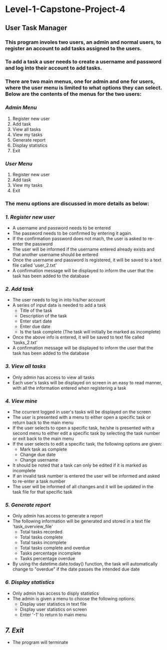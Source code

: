 # Level-1-Capstone-Project-4
## User Task Manager
### This program involes two users, an admin and normal users, to register an account to add tasks assigned to the users.
### To add a task a user needs to create a username and password and log into their account to add tasks.
### There are two main menus, one for admin and one for users, where the user menu is limited to what options they can select. Below are the contents of the menus for the two users:
### *Admin Menu*
1. Register new user
2. Add task
3. View all tasks
4. View my tasks
5. Generate report
6. Display statistics
7. Exit
### *User Menu*
1. Register new user
2. Add task
3. View my tasks
4. Exit
### The menu options are discussed in more details as below:
### *1. Register new user*
* A username and password needs to be entered
* The password needs to be confirmed by entering it again.
* If the confirmation password does not mach, the user is asked to re-enter the password
* The user will be informed if the username entered already exists and that another username should be entered
* Once the username and password is registered, it will be saved to a text file called 'user_2.txt'
* A confirmation message will be displayed to inform the user that the task has been added to the database
### *2. Add task*
* The user needs to log in into his/her account
* A series of input data is needed to add a task
  - Title of the task
  - Description of the task
  - Enter start date
  - Enter due date
  - Is the task complete (The task will initially be marked as incomplete)
* Once the above info is entered, it will be saved to text file called 'tasks_2.txt'
* A confirmation message will be displayed to inform the user that the task has been added to the database
### *3. View all tasks*
* Only admin has access to view all tasks
* Each user's tasks will be displayed on screen in an easy to read manner, with all the information entered when registering a task
### *4. View mine*
* The ccurrent logged in user's tasks will be displayed on the screen
* The user is presented with a menu to either open a specific task or return back to the main menu
* If the user selects to open a specific task, he/she is presented with a second menu to either edit a specific task by selecting the task number or exit back to the main menu
* If the user selects to edit a specific task, the following options are given:
  - Mark task as complete
  - Change due date
  - Change username
* It should be noted that a task can only be edited if it is marked as incomplete
* If an invalid task number is entered the user will be informed and asked to re-enter a task number
* The user will be informed of all changes and it will be updated in the task file for that specific task
### *5. Generate report*
* Only admin has access to generate a report
* The following information will be generated and stored in a text file 'task_overview_file'
  - Total tasks recorded
  - Total tasks complete
  - Total tasks incomplete
  - Total tasks complete and overdue
  - Tasks percentage incomplete
  - Tasks percentage overdue
* By using the datetime.date.today() function, the task will automatically change to "overdue" if the date passes the intended due date
### *6. Display statistics*
* Only admin has access to disply statistics
* The admin is given a menu to choose the following options:
  - Display user statistics in text file
  - Display user statistics on screen
  - Enter '-1' to return to main menu
## *7. Exit*
* The program will terminate
